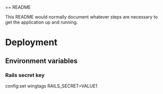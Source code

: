 == README

This README would normally document whatever steps are necessary to get the
application up and running.

# Deployment

## Environment variables

### Rails secret key

config:set wingtags RAILS_SECRET=VALUE1

